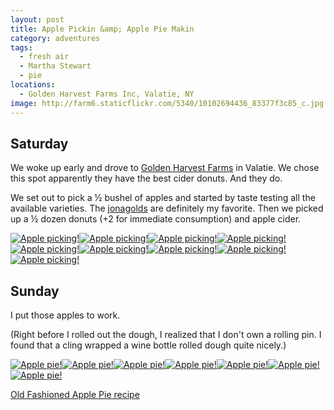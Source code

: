 ```yaml
---
layout: post
title: Apple Pickin &amp; Apple Pie Makin
category: adventures
tags: 
  - fresh air
  - Martha Stewart
  - pie
locations:
  - Golden Harvest Farms Inc, Valatie, NY
image: http://farm6.staticflickr.com/5340/10102694436_83377f3c85_c.jpg
---
```


## Saturday

We woke up early and drove to [Golden Harvest Farms](http://goldenharvestfarms.com/) in Valatie. We chose this spot apparently they have the best cider donuts. And they do.

We set out to pick a &frac12; bushel of apples and started by taste testing all the available varieties. The [jonagolds](http://en.wikipedia.org/wiki/Jonagold) are definitely my favorite. Then we picked up a &frac12; dozen donuts (+2 for immediate consumption) and apple cider.

<a href="http://www.flickr.com/photos/katydecorah/10102694436/" title="Apple picking! by katydecorah, on Flickr"><img src="http://farm6.staticflickr.com/5340/10102694436_83377f3c85_c.jpg" class="pop-out" alt="Apple picking!"></a><a href="http://www.flickr.com/photos/katydecorah/10102654325/" title="Apple picking! by katydecorah, on Flickr"><img src="http://farm6.staticflickr.com/5515/10102654325_a56b0c1559_c.jpg" class="img-thirds" alt="Apple picking!"></a><a href="http://www.flickr.com/photos/katydecorah/10102661795/" title="Apple picking! by katydecorah, on Flickr"><img src="http://farm4.staticflickr.com/3668/10102661795_6b36612381_c.jpg" class="img-thirds" alt="Apple picking!"></a><a href="http://www.flickr.com/photos/katydecorah/10102718066/" title="Apple picking! by katydecorah, on Flickr"><img src="http://farm6.staticflickr.com/5527/10102718066_a5eeaaf22c_c.jpg" class="img-thirds" alt="Apple picking!"></a><a href="http://www.flickr.com/photos/katydecorah/10102645964/" title="Apple picking! by katydecorah, on Flickr"><img src="http://farm3.staticflickr.com/2838/10102645964_ef3883488e_c.jpg" class="pop-out" alt="Apple picking!"></a><a href="http://www.flickr.com/photos/katydecorah/10102746423/" title="Apple picking! by katydecorah, on Flickr"><img src="http://farm8.staticflickr.com/7340/10102746423_fb666543af_c.jpg" class="img-half" alt="Apple picking!"></a><a href="http://www.flickr.com/photos/katydecorah/10102690765/" title="Apple picking! by katydecorah, on Flickr"><img src="http://farm6.staticflickr.com/5480/10102690765_8754acf3bf_c.jpg" class="img-half" alt="Apple picking!"></a><a href="http://www.flickr.com/photos/katydecorah/10102753196/" title="Apple picking! by katydecorah, on Flickr"><img src="http://farm6.staticflickr.com/5457/10102753196_97c9ccfa95_c.jpg" class="img-half" alt="Apple picking!"></a><a href="http://www.flickr.com/photos/katydecorah/10102666454/" title="Apple picking! by katydecorah, on Flickr"><img src="http://farm8.staticflickr.com/7344/10102666454_5744048d1f_c.jpg" class="img-half" alt="Apple picking!"></a>


## Sunday

I put those apples to work.

(Right before I rolled out the dough, I realized that I don't own a rolling pin. I found that a cling wrapped a wine bottle rolled dough quite nicely.)

<a href="http://www.flickr.com/photos/katydecorah/10120984453/" title="Apple pie! by katydecorah, on Flickr"><img src="http://farm8.staticflickr.com/7416/10120984453_253b5eb02c_c.jpg" class="img-split-tall" alt="Apple pie!"></a><a href="http://www.flickr.com/photos/katydecorah/10120832675/" title="Apple pie! by katydecorah, on Flickr"><img src="http://farm4.staticflickr.com/3755/10120832675_84a12004cb_c.jpg" class="img-split-wide" alt="Apple pie!"></a><a href="http://www.flickr.com/photos/katydecorah/10120826985/" title="Apple pie! by katydecorah, on Flickr"><img src="http://farm6.staticflickr.com/5466/10120826985_38924b6bbd_c.jpg" class="img-half" alt="Apple pie!"></a><a href="http://www.flickr.com/photos/katydecorah/10120967183/" title="Apple pie! by katydecorah, on Flickr"><img src="http://farm3.staticflickr.com/2891/10120967183_dfae2114dd_c.jpg" class="img-half" alt="Apple pie!"></a><a href="http://www.flickr.com/photos/katydecorah/10120822025/" title="Apple pie! by katydecorah, on Flickr"><img src="http://farm8.staticflickr.com/7398/10120822025_27d975af0d_c.jpg" class="img-half" alt="Apple pie!"></a><a href="http://www.flickr.com/photos/katydecorah/10120798284/" title="Apple pie! by katydecorah, on Flickr"><img src="http://farm4.staticflickr.com/3779/10120798284_321b954379_c.jpg" class="img-half" alt="Apple pie!"></a><a href="http://www.flickr.com/photos/katydecorah/10120973273/" title="Apple pie! by katydecorah, on Flickr"><img src="http://farm8.staticflickr.com/7368/10120973273_56d6b117bd_c.jpg" class="pop-out" alt="Apple pie!"></a>


[Old Fashioned Apple Pie recipe](http://www.marthastewart.com/344255/old-fashioned-apple-pie)